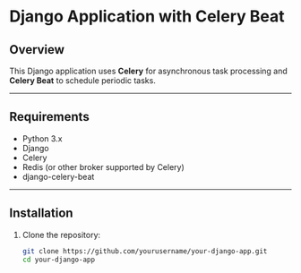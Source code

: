 # Django Application with Celery Beat

## Overview

This Django application uses **Celery** for asynchronous task processing and **Celery Beat** to schedule periodic tasks.

---

## Requirements

- Python 3.x
- Django
- Celery
- Redis (or other broker supported by Celery)
- django-celery-beat

---

## Installation

1. Clone the repository:

   ```bash
   git clone https://github.com/yourusername/your-django-app.git
   cd your-django-app
